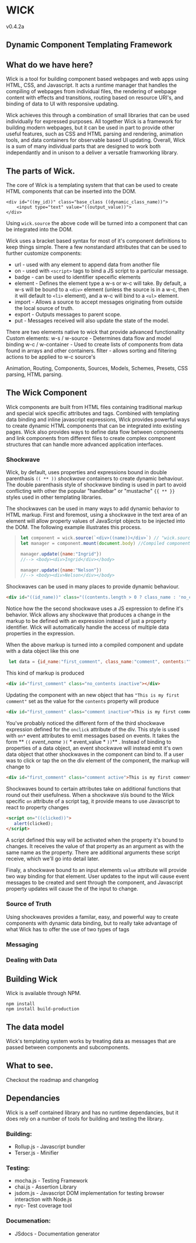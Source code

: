 # WICK
v0.4.2a

## Dynamic Component Templating Framework

## What do we have here?

Wick is a tool for building component based webpages and web apps using HTML, CSS, and Javascript. It acts a runtime manager that handles the compiling of webpages from individual files, the rendering of webpage content with effects and transitions, routing based on resource URI's, and binding of data to UI with responsive updating. 

Wick achieves this through a combination of small libraries that can be used individually for expressed purposes. All together Wick is a framework for building modern webpages, but it can be used in part to provide other useful features, such as CSS and HTML parsing and rendering, animation tools, and data containers for observable based UI updating. Overall, Wick is a sum of many individual parts that are designed to work both independantly and in unison to a deliver a versatile framworking library. 

## The parts of Wick. 

The core of Wick is a templating system that that can be used to create HTML components that can be inserted into the DOM.

```
<div id="((my_id))" class="base_class ((dynamic_class_name))">
    <input type="text" value="((output_value))">
</div>
```
Using ```wick.source``` the above code will be turned into a component that can be integrated into the DOM.

Wick uses a bracket based syntax for most of it's component definitions to keep things simple. There a few nonstandard attributes that can be used to further customize components:
- url - used with any element to append data from another file
- on - used with `<script>` tags to bind a JS script to a particular message.
- badge - can be used to identifier speceific elements 
- element - Defines the element type a w-s or w-c will take. By default, a w-s will be bound to a `<div>` element (unless the source is in a w-c, then it will default to `<li>` element), and a w-c will bind to a `<ul>` element.
- import - Allows a source to accept messages originating from outside the local source of truth.
- export - Outputs messages to parent scope.
- put - Messages received will also update the state of the model. 

There are two elements native to wick that provide advanced functionality
Custom elements:
w-s / w-source - Determines data flow and model binding
w-c / w-container - Used to create lists of components from data found in arrays and other containers. 
filter - allows sorting and filtering actions to be applied to w-c source's


Animation, Routing, Components, Sources, Models, Schemes, Presets, CSS parsing, HTML parsing.

## The Wick Component

Wick components are built from HTML files containing traditional markup and special wick specific attributes and tags. Combined with templating data binding and inline javascript expressions, Wick provides powerful ways to create dynamic HTML components that can be integrated into existing pages. Wick also provides ways to define data flow between components and link components from different files to create complex component structures that can handle more advanced application interfaces. 

### Shockwave

Wick, by default, uses properties and expressions bound in double parenthasis `(( ** ))` *shockwave* containers to create dynamic behaviour. The double parenthasis style of shockwave binding is used in part to avoid conflicting with other the popular "handlebar" or "mustache" `{{ ** }}` styles used in other templating libraries. 

The shockwaves can be used in many ways to add dynamic behavior to HTML markup. First and foremost, using a shockwave in the text area of an element will allow property values of JavaScript objects to be injected into the DOM. The following example illustrates this process.

> ```JavaScript
> let component = wick.source(`<div>((name))</div>`) // "wick.source" will create a compiled component based on the input data, which can be a string or a <template> HTMLElement 
> let manager = component.mount(document.body) //Compiled components are used as constructors for actual HTML markup, and must be "mounted" to an existing DOM node. When this is done, a component manager is created, allowing data to be passed to the now fully constructed component.
> 
> manager.update({name:"Ingrid"})
> //--> <body><div>Ingrid</div></body>
> 
> manager.update({name:"Nelson"})
> //--> <body><div>Nelson</div></body>
> ``` 


Shockwaves can be used in many places to provide dynamic behaviour.
```HTML
<div id="((id_name))" class="((contents.length > 0 ? class_name : 'no_contents')) ((clicked ? "active" : "inactive"))" onclick="((clicked)(true))">((contents))</div>
```
Notice how the the second shockwave uses a JS expression to define it's behavior. Wick allows any shockwave that produces a change in the markup to be defined with an expression instead of just a property identifier. Wick will automatically handle the access of multiple data properties in the expression. 

When the above markup is turned into a compiled component and update with a data object like this one
```js
 let data = {id_name:"first_comment", class_name:"comment", contents:""}
 ```
 This kind of markup is produced
 ```HTML
 <div id="first_comment" class="no_contents inactive"></div>
 ```
 Updating the component with an new object that has `"This is my first comment"` set as the value for the `contents` property will produce 
 ```HTML
 <div id="first_comment" class="comment inactive">This is my first comment</div>
 ```

You've probably noticed the different form of the third shockwave expression defined for the `onclick` attribute of the div.  This style is used with `on*` event attributes to emit messages based on events. It takes the form ** ``((`` *event_name* ``)(`` * event_value * ``))``** . Instead of binding to properties of a data object, an event shockwave will instead emit it's own data object that other shockwaves in the component can bind to. If a user was to click or tap the on the div element of the component, the markup will change to
 ```HTML
 <div id="first_comment" class="comment active">This is my first comment</div>
 ```

 Shockwaves bound to certain attributes take on additional functions that round out their usefulness. When a shockwave s\is bound to the Wick specific `on` attribute of a script tag, it provide means to use Javascript to react to property changes 
 
 ```HTML
<script on="((clicked))">
    alert(clicked);
</script>
 ```
A script defined this way will be activated when the property it's bound to changes. It receives the value of that property as an argument as with the same name as the property. There are additional arguments these script receive, which we'll go into detail later. 

Finaly, a shockwave bound to an input elements `value` attribute will provide two way binding for that element. User updates to the input will cause event messages to be created and sent through the component, and Javascript property updates will cause the of the input to change. 


### Source of Truth

Using shockwaves provides a familar, easy, and powerful way to create components with dynamic data binding, but to really take advantage of what Wick has to offer the use of two types of tags 
### Messaging

### Dealing with Data


## Building Wick

Wick is available through NPM. 

```
npm install
npm install build-production
```

## The data model

Wick's templating system works by treating data as messages that are passed between components and subcomponents. 


## What to see.

Checkout the roadmap and changelog

## Dependancies

Wick is a self contained library and has no runtime dependancies, but it does rely on a number of tools for building and testing the library.

### Building:
- Rollup.js - Javascript bundler
- Terser.js - Minifier

### Testing:
- mocha.js - Testing Framework
- chai.js - Assertion Library
- jsdom.js - Javascript DOM implementation for testing browser interaction with Node.js
- nyc- Test coverage tool

### Documenation:
- JSdocs - Documentation generator
